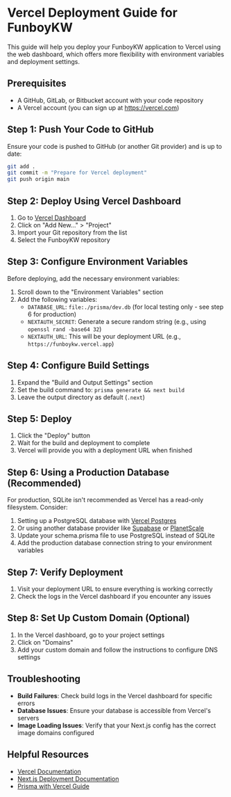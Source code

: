 # Vercel Deployment Guide for FunboyKW

This guide will help you deploy your FunboyKW application to Vercel using the web dashboard, which offers more flexibility with environment variables and deployment settings.

## Prerequisites

- A GitHub, GitLab, or Bitbucket account with your code repository
- A Vercel account (you can sign up at https://vercel.com)

## Step 1: Push Your Code to GitHub

Ensure your code is pushed to GitHub (or another Git provider) and is up to date:

```bash
git add .
git commit -m "Prepare for Vercel deployment"
git push origin main
```

## Step 2: Deploy Using Vercel Dashboard

1. Go to [Vercel Dashboard](https://vercel.com/dashboard)
2. Click on "Add New..." > "Project"
3. Import your Git repository from the list
4. Select the FunboyKW repository

## Step 3: Configure Environment Variables

Before deploying, add the necessary environment variables:

1. Scroll down to the "Environment Variables" section
2. Add the following variables:
   - `DATABASE_URL`: `file:./prisma/dev.db` (for local testing only - see step 6 for production)
   - `NEXTAUTH_SECRET`: Generate a secure random string (e.g., using `openssl rand -base64 32`)
   - `NEXTAUTH_URL`: This will be your deployment URL (e.g., `https://funboykw.vercel.app`)

## Step 4: Configure Build Settings

1. Expand the "Build and Output Settings" section
2. Set the build command to: `prisma generate && next build`
3. Leave the output directory as default (`.next`)

## Step 5: Deploy

1. Click the "Deploy" button
2. Wait for the build and deployment to complete
3. Vercel will provide you with a deployment URL when finished

## Step 6: Using a Production Database (Recommended)

For production, SQLite isn't recommended as Vercel has a read-only filesystem. Consider:

1. Setting up a PostgreSQL database with [Vercel Postgres](https://vercel.com/docs/storage/vercel-postgres)
2. Or using another database provider like [Supabase](https://supabase.com) or [PlanetScale](https://planetscale.com)
3. Update your schema.prisma file to use PostgreSQL instead of SQLite
4. Add the production database connection string to your environment variables

## Step 7: Verify Deployment

1. Visit your deployment URL to ensure everything is working correctly
2. Check the logs in the Vercel dashboard if you encounter any issues

## Step 8: Set Up Custom Domain (Optional)

1. In the Vercel dashboard, go to your project settings
2. Click on "Domains"
3. Add your custom domain and follow the instructions to configure DNS settings

## Troubleshooting

- **Build Failures**: Check build logs in the Vercel dashboard for specific errors
- **Database Issues**: Ensure your database is accessible from Vercel's servers
- **Image Loading Issues**: Verify that your Next.js config has the correct image domains configured

## Helpful Resources

- [Vercel Documentation](https://vercel.com/docs)
- [Next.js Deployment Documentation](https://nextjs.org/docs/deployment)
- [Prisma with Vercel Guide](https://www.prisma.io/docs/guides/deployment/deployment-guides/deploying-to-vercel) 